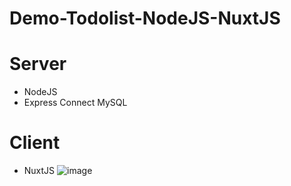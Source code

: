 # Demo-Todolist-NodeJS-NuxtJS

# Server
- NodeJS
- Express
Connect MySQL


# Client
- NuxtJS
![image](https://user-images.githubusercontent.com/42707869/73460920-e5144180-43ab-11ea-8c10-0cbcbccb2f4f.png)
